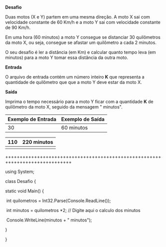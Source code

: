 **Desafio**

Duas motos (X e Y) partem em uma mesma direção. A moto X sai com velocidade constante de 60 Km/h e a moto Y sai com velocidade constante de 90 Km/h.

Em uma hora (60 minutos) a moto Y consegue se distanciar 30 quilômetros da moto X, ou seja, consegue se afastar um quilômetro a cada 2 minutos.

O seu desafio é ler a distância (em Km) e calcular quanto tempo leva (em minutos) para a moto Y tomar essa distância da outra moto.

**Entrada**

O arquivo de entrada contém um número inteiro **K** que representa a quantidade de quilômetro que que a moto Y deve estar da moto X.

**Saída**

Imprima o tempo necessário para a moto Y ficar com a quantidade **K** de quilômetro da moto X, seguido da mensagem " minutos".

 

| Exemplo de Entrada | Exemplo de Saída |
| ------------------ | ---------------- |
| 30                 | 60 minutos       |

 

| 110  | 220 minutos |
| ---- | ----------- |
|      |             |

 

+++++++++++++++++++++++++++++++++++++++++++++++++++++++++++++++++++++++++++++

using System;

 

class Desafio {

  static void Main() {

​    int quilometros = Int32.Parse(Console.ReadLine());

​    int minutos = quilometros *2; // Digite aqui o calculo dos minutos

​    Console.WriteLine(minutos + " minutos");

  }

}

